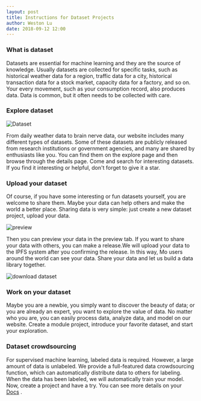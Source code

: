 ```yaml
---
layout: post
title: Instructions for Dataset Projects
author: Weston Lu
date: 2018-09-12 12:00
--- 
```

### What is dataset
Datasets are essential for machine learning and they are the source of knowledge.  Usually datasets are collected for specific tasks, such as historical weather data for a region, traffic data for a city, historical transaction data for a stock market, capacity data for a factory, and so on. Your every movement, such as your consumption record, also produces data. Data is common, but it often needs to be collected with care.
### Explore dataset

![Dataset](https://imgbed.momodel.cn/5d1483d897c32cc4678fa662.jpg)

From daily weather data to brain nerve data, our website includes many different types of datasets. Some of these datasets are publicly released from research institutions or government agencies, and many are shared by enthusiasts like you. You can find them on the explore page and then browse through the details page. Come and search for interesting datasets. If you find it interesting or helpful, don't forget to give it a star.
### Upload your dataset

Of course, if you have some interesting or fun datasets yourself, you are welcome to share them. Maybe your data can help others and make the world a better place. Sharing data is very simple: just create a new dataset project, upload your data.

![preview](https://imgbed.momodel.cn/5d1483d797c32cc4678fa661.jpg)

Then you can preview your data in the preview tab.
If you want to share your data with others, you can make a release.We will upload your data to the IPFS system after you confirming the release. In this way, Mo users around the world can see your data. Share your data and let us build a data library together.

![download dataset](https://imgbed.momodel.cn/5d1483d697c32cc4678fa660.jpg)

### Work on your dataset
Maybe you are a newbie, you simply want to discover the beauty of data; or you are already an expert, you want to explore the value of data. No matter who you are, you can easily process data, analyze data, and model on our website. Create a module project, introduce your favorite dataset, and start your exploration.
### Dataset crowdsourcing

For supervised machine learning, labeled data is required. However, a large amount of data is unlabeled. We provide a full-featured data crowdsourcing function, which can automatically distribute data to others for labeling. When the data has been labeled, we will automatically train your model. Now, create a project and have a try. You can see more details on your <a href="https://momodel.github.io/docs/#/zh-cn/%E5%BC%80%E5%8F%91%E6%8C%87%E5%8D%97?id=%E6%95%B0%E6%8D%AE%E9%9B%86%E4%BC%97%E5%8C%85%EF%BC%88crowdsourcing%EF%BC%89%E5%8A%9F%E8%83%BD%E4%BB%8B%E7%BB%8D" target="_blank">Docs</a> .
 

